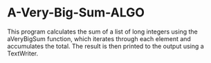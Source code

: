 # A-Very-Big-Sum-ALGO

This program calculates the sum of a list of long integers using the aVeryBigSum function, which iterates through each element and accumulates the total. The result is then printed to the output using a TextWriter.
